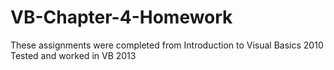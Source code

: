 # VB-Chapter-4-Homework
These assignments were completed from Introduction to Visual Basics 2010
Tested and worked in VB 2013
